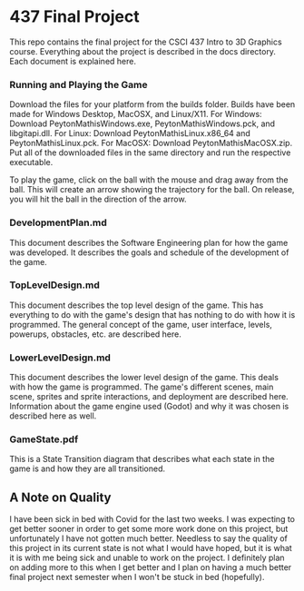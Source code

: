# 437 Final Project

This repo contains the final project for the CSCI 437 Intro to 3D Graphics course. Everything about the project is described in the docs directory. Each document is explained here.

### Running and Playing the Game

Download the files for your platform from the builds folder. Builds have been made for Windows Desktop, MacOSX, and Linux/X11. For Windows: Download PeytonMathisWindows.exe, PeytonMathisWindows.pck, and libgitapi.dll. For Linux: Download PeytonMathisLinux.x86_64 and PeytonMathisLinux.pck. For MacOSX: Download PeytonMathisMacOSX.zip. Put all of the downloaded files in the same directory and run the respective executable. 

To play the game, click on the ball with the mouse and drag away from the ball. This will create an arrow showing the trajectory for the ball. On release, you will hit the ball in the direction of the arrow.

### DevelopmentPlan.md

This document describes the Software Engineering plan for how the game was developed. It describes the goals and schedule of the development of the game.

### TopLevelDesign.md

This document describes the top level design of the game. This has everything to do with the game's design that has nothing to do with how it is programmed. The general concept of the game, user interface, levels, powerups, obstacles, etc. are described here.

### LowerLevelDesign.md

This document describes the lower level design of the game. This deals with how the game is programmed. The game's different scenes, main scene, sprites and sprite interactions, and deployment are described here. Information about the game engine used (Godot) and why it was chosen is described here as well.

### GameState.pdf

This is a State Transition diagram that describes what each state in the game is and how they are all transitioned.

## A Note on Quality

I have been sick in bed with Covid for the last two weeks. I was expecting to get better sooner in order to get some more work done on this project, but unfortunately I have not gotten much better. Needless to say the quality of this project in its current state is not what I would have hoped, but it is what it is with me being sick and unable to work on the project. I definitely plan on adding more to this when I get better and I plan on having a much better final project next semester when I won't be stuck in bed (hopefully).
